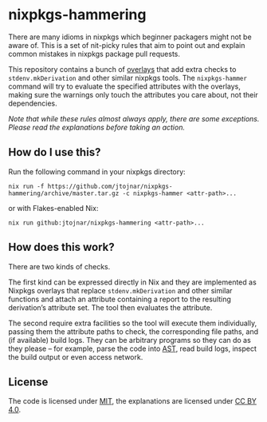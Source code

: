 # nixpkgs-hammering

There are many idioms in nixpkgs which beginner packagers might not be aware of. This is a set of nit-picky rules that aim to point out and explain common mistakes in nixpkgs package pull requests.

This repository contains a bunch of [overlays](https://nixos.org/nixpkgs/manual/#chap-overlays) that add extra checks to `stdenv.mkDerivation` and other similar nixpkgs tools. The `nixpkgs-hammer` command will try to evaluate the specified attributes with the overlays, making sure the warnings only touch the attributes you care about, not their dependencies.

*Note that while these rules almost always apply, there are some exceptions. Please read the explanations before taking an action.*

## How do I use this?

Run the following command in your nixpkgs directory:

```
nix run -f https://github.com/jtojnar/nixpkgs-hammering/archive/master.tar.gz -c nixpkgs-hammer <attr-path>...
```

or with Flakes-enabled Nix:

```
nix run github:jtojnar/nixpkgs-hammering <attr-path>...
```

## How does this work?

There are two kinds of checks.

The first kind can be expressed directly in Nix and they are implemented as Nixpkgs overlays that replace `stdenv.mkDerivation` and other similar functions and attach an attribute containing a report to the resulting derivation’s attribute set. The tool then evaluates the attribute.

The second require extra facilities so the tool will execute them individually, passing them the attribute paths to check, the corresponding file paths, and (if available) build logs. They can be arbitrary programs so they can do as they please – for example, parse the code into [AST](https://en.wikipedia.org/wiki/Abstract_syntax_tree), read build logs, inspect the build output or even access network.

## License

The code is licensed under [MIT](LICENSE.md), the explanations are licensed under [CC BY 4.0](https://creativecommons.org/licenses/by/4.0/).
